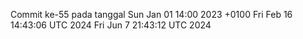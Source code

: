 Commit ke-55 pada tanggal Sun Jan 01 14:00 2023 +0100
Fri Feb 16 14:43:06 UTC 2024
Fri Jun  7 21:43:12 UTC 2024
